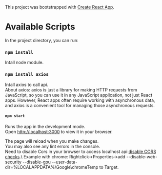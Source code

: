 This project was bootstrapped with [Create React App](https://github.com/facebook/create-react-app).

# Available Scripts

In the project directory, you can run:

### `npm install`

Intall node module.

### `npm install axios`

Intall axios to call api.\
About axios: axios is just a library for making HTTP requests from JavaScript, so you can use it in any JavaScript application, not just React apps. However, React apps often require working with asynchronous data, and axios is a convenient tool for managing those asynchronous requests.

#### `npm start`

Runs the app in the development mode.\
Open [http://localhost:3000](http://localhost:3000) to view it in your browser.

The page will reload when you make changes.\
You may also see any lint errors in the console.\
Need to disable Cors in your browser to access localhost api [disable CORS checks](https://simplelocalize.io/blog/posts/what-is-cors/#:~:text=You%20can%20disable%20CORS%20checks,will%20not%20validate%20CORS%20headers.).\
Example with chrome: Rightclick->Properties->add  --disable-web-security --disable-gpu --user-data-dir=%LOCALAPPDATA%\Google\chromeTemp to Target.


